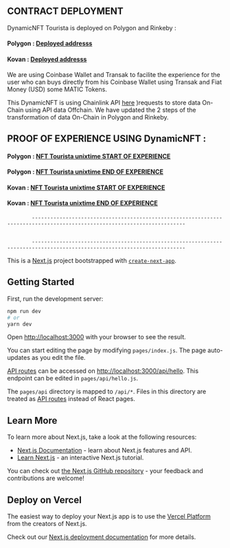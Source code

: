 
## CONTRACT DEPLOYMENT 

DynamicNFT Tourista is deployed on Polygon and Rinkeby :

#### Polygon : [Deployed addresss](https://mumbai.polygonscan.com/address/0x4751deb5Cdc252B50FF7239DD8aEbe87236073D0)
#### Kovan : [Deployed addresss](https://kovan.etherscan.io/address/0xa1d8387a57419F4fc4fE883A276452Aa57CDB7C1)


We are using Coinbase Wallet and Transak to facilite the experience for the user who can buys directly from his Coinbase Wallet using Transak and Fiat Money (USD) some MATIC Tokens. 


This DynamicNFT is using Chainlink API [here](https://docs.chain.link/docs/request-and-receive-data/) )requests to store data On-Chain using API data Offchain. We have updated the 2 steps of the transformation of data On-Chain in Polygon and Rinkeby.


## PROOF OF EXPERIENCE USING DynamicNFT : 

#### Polygon : [NFT Tourista unixtime START OF EXPERIENCE ](https://mumbai.polygonscan.com/tx/0x29841eb95760ea7bfd20b58c23e2c86bebb84b08daafafe10fd3bbd06f8ee553)
#### Polygon : [NFT Tourista unixtime END OF EXPERIENCE ](https://mumbai.polygonscan.com/tx/0x4538a4b44c70adc23a3f9bf65cfebfacea42ff4932b6b8f2cec290ee22465fbc)

#### Kovan : [NFT Tourista unixtime START OF EXPERIENCE  ](https://kovan.etherscan.io/tx/0xee9ab7e271194806df079ef28760cad0cc337ec80c6d660ee433c367121b86a6)
#### Kovan : [NFT Tourista unixtime END OF EXPERIENCE ](https://kovan.etherscan.io/tx/0xf2d3b32bea7fc12dc206a49796a4e3218b9c606467522affac1f4e4629371760)


            ------------------------------------------------------------------------------------------------------------------------


            ------------------------------------------------------------------------------------------------------------------------


This is a [Next.js](https://nextjs.org/) project bootstrapped with [`create-next-app`](https://github.com/vercel/next.js/tree/canary/packages/create-next-app).

## Getting Started

First, run the development server:

```bash
npm run dev
# or
yarn dev
```

Open [http://localhost:3000](http://localhost:3000) with your browser to see the result.

You can start editing the page by modifying `pages/index.js`. The page auto-updates as you edit the file.

[API routes](https://nextjs.org/docs/api-routes/introduction) can be accessed on [http://localhost:3000/api/hello](http://localhost:3000/api/hello). This endpoint can be edited in `pages/api/hello.js`.

The `pages/api` directory is mapped to `/api/*`. Files in this directory are treated as [API routes](https://nextjs.org/docs/api-routes/introduction) instead of React pages.

## Learn More

To learn more about Next.js, take a look at the following resources:

- [Next.js Documentation](https://nextjs.org/docs) - learn about Next.js features and API.
- [Learn Next.js](https://nextjs.org/learn) - an interactive Next.js tutorial.

You can check out [the Next.js GitHub repository](https://github.com/vercel/next.js/) - your feedback and contributions are welcome!

## Deploy on Vercel

The easiest way to deploy your Next.js app is to use the [Vercel Platform](https://vercel.com/new?utm_medium=default-template&filter=next.js&utm_source=create-next-app&utm_campaign=create-next-app-readme) from the creators of Next.js.

Check out our [Next.js deployment documentation](https://nextjs.org/docs/deployment) for more details.
